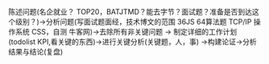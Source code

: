 陈述问题(名企就业？ TOP20，BATJTMD？能去字节？面试题？准备是否到达这个级别？)->分析问题(写面试题面经，技术博文的范围 36JS 64算法题 TCP/IP 操作系统 CSS，自测 牛客网)->去除所有非关键问题 -> 制定详细的工作计划(todolist KPI,看关键的东西)->进行关键分析(关键题，人，事) ->构建论证->分析结果与结论(复盘)